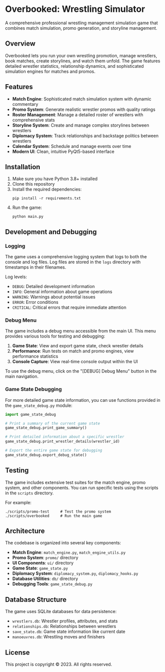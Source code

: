 # Overbooked: Wrestling Simulator

A comprehensive professional wrestling management simulation game that combines match simulation, promo generation, and storyline management.

## Overview

Overbooked lets you run your own wrestling promotion, manage wrestlers, book matches, create storylines, and watch them unfold. The game features detailed wrestler statistics, relationship dynamics, and sophisticated simulation engines for matches and promos.

## Features

- **Match Engine**: Sophisticated match simulation system with dynamic commentary
- **Promo System**: Generate realistic wrestler promos with quality ratings
- **Roster Management**: Manage a detailed roster of wrestlers with comprehensive stats
- **Storyline System**: Create and manage complex storylines between wrestlers
- **Diplomacy System**: Track relationships and backstage politics between wrestlers
- **Calendar System**: Schedule and manage events over time
- **Modern UI**: Clean, intuitive PyQt5-based interface

## Installation

1. Make sure you have Python 3.8+ installed
2. Clone this repository
3. Install the required dependencies:
   ```
   pip install -r requirements.txt
   ```
4. Run the game:
   ```
   python main.py
   ```

## Development and Debugging

### Logging

The game uses a comprehensive logging system that logs to both the console and log files. Log files are stored in the `logs` directory with timestamps in their filenames.

Log levels:
- `DEBUG`: Detailed development information
- `INFO`: General information about game operations
- `WARNING`: Warnings about potential issues
- `ERROR`: Error conditions
- `CRITICAL`: Critical errors that require immediate attention

### Debug Menu

The game includes a debug menu accessible from the main UI. This menu provides various tools for testing and debugging:

1. **Game State**: View and export game state, check wrestler details
2. **Performance**: Run tests on match and promo engines, view performance statistics
3. **Console Capture**: View real-time console output within the UI

To use the debug menu, click on the "[DEBUG] Debug Menu" button in the main navigation.

### Game State Debugging

For more detailed game state information, you can use functions provided in the `game_state_debug.py` module:

```python
import game_state_debug

# Print a summary of the current game state
game_state_debug.print_game_summary()

# Print detailed information about a specific wrestler
game_state_debug.print_wrestler_details(wrestler_id)

# Export the entire game state for debugging
game_state_debug.export_debug_state()
```

## Testing

The game includes extensive test suites for the match engine, promo system, and other components. You can run specific tests using the scripts in the `scripts` directory.

For example:
```
./scripts/promo-test     # Test the promo system
./scripts/overbooked     # Run the main game
```

## Architecture

The codebase is organized into several key components:

- **Match Engine**: `match_engine.py`, `match_engine_utils.py`
- **Promo System**: `promo/` directory
- **UI Components**: `ui/` directory
- **Game State**: `game_state.py`
- **Diplomacy System**: `diplomacy_system.py`, `diplomacy_hooks.py`
- **Database Utilities**: `db/` directory
- **Debugging Tools**: `game_state_debug.py`

## Database Structure

The game uses SQLite databases for data persistence:

- `wrestlers.db`: Wrestler profiles, attributes, and stats
- `relationships.db`: Relationships between wrestlers
- `save_state.db`: Game state information like current date
- `manoeuvres.db`: Wrestling moves and finishers

## License

This project is copyright © 2023. All rights reserved. 